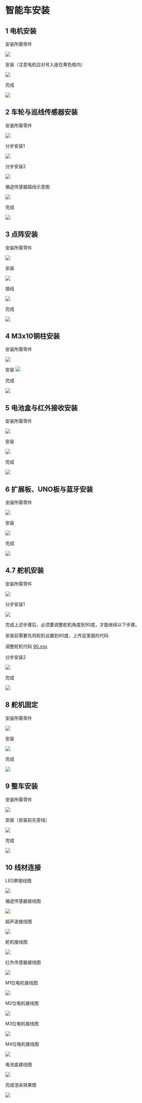 



# 智能车安装

## 1 电机安装

安装所需零件

![](../media/033d18970bf304102206e927303d0a2b.jpg)

安装（注意电机应对号入座在黄色框内）

![](../media/602a350ddf20db8114d02fc2a2bca2ed.png)

完成

![](../media/33f96206ee446acb0a0ab2aee573ff11.png)

## 2 车轮与巡线传感器安装

安装所需零件

![](../media/beba8d7cf82259d10dd2118c34acbdd4.jpg)

分步安装1

![](../media/cea4368334db0971db4c3a62794c79cc.jpg)

分步安装2

![](../media/169fe81fa215fc152c9f6b7758d6f155.png)

循迹传感器插线示意图

![](../media/a86968c39528f0de9920949def4a422c.jpg)

完成

![](../media/f3d907c81fa9cc1d1e1a8c068ce9e7b1.png)

## 3 点阵安装

安装所需零件

![](../media/7fa4adc60a817a664a375db3c3971d22.jpg)

安装

![](../media/261dc8b0d9786b05a9ec8ae366db8ea8.png)

插线

![](../media/472218be5aae7b05a06dcd603bc883a5.jpg)

完成

![](../media/ae322f7c241de633de576f357e10f807.png)

## 4 M3x10铜柱安装

安装所需零件

![](../media/576d75f7d5f0cf559651be5d0941c83d.jpg)

安装 ![](../media/63fb70991411b6e2021e838ae0927f2a.jpg)

完成

![](../media/1cd17945211b3945621191807858feed.jpg)

## 5 电池盒与红外接收安装

安装所需零件

![](../media/144e45fd96314667b367edb74a6636e0.jpg)

安装

![](../media/a810f81f793505bb2f1049e568836161.jpg)

完成

![](../media/140f7d35c29af6bfd9e66dc9bd3c80b6.jpg)

## 6 扩展板、UNO板与蓝牙安装

安装所需零件

![](../media/e70a4defd4a953bd38f978f192ebbcea.jpg)

安装

![](../media/8e7674de85c69148eee9389e6bc7082c.jpeg)

完成

![](../media/4917e5af2a750e4f95b744a89beb0078.jpeg)

##  4.7 舵机安装

安装所需零件

![](../media/af3f442b6a5b6474b7c58abdbd9fbd76.jpeg)

分步安装1

![](../media/8d21ce5e8a80355a126fc793d8a46da7.jpg)

完成上述步骤后，必须要调整舵机角度到90度，才能继续以下步骤。

安装前需要先将舵机设置到90度，上传这里面的代码

调整舵机代码 [90.mix](./90.mix)



分步安装2

![](../media/be4024933f89fc0fdd0be23faf096237.jpg)

完成

![](../media/d8bf2dd41c971035e3dfb0fe0942849a.png)

## 8 舵机固定

安装所需零件

![](../media/799e49bb5f613bc6e5de030ab398ce25.jpg)

安装

![](../media/1a12f252ed2eca02259c79cc4d146511.jpg)

完成

![](../media/f29b62cdb884798374bd97a5fd4e09ee.jpeg)

## 9 整车安装

安装所需零件

![](../media/373d962abfec62dbd6fe1a6dd445758c.jpg)

安装（安装前先穿线）

![](../media/f77a7abbc95847d503b52e5abaa92337.jpg)

完成

![](../media/3861efff7ab9f26d34a6c65c5a1ed78e.jpg)

## 10 线材连接

LED屏接线图

![](../media/713f2c0e3ecdce2e060ccace0bdc9a63.jpg)

循迹传感器接线图

![](../media/cf3d70cc2178aa1c35d395332ae3036e.jpg)

超声波接线图

![](../media/8463d7797cd7a0c7d897cecd69326a5b.jpg)

舵机接线图

![](../media/8b5f578b92885b39325ce2830d89efd9.jpg)

红外传感器接线图

![](../media/ea701baf79cb8964f0f38855d0a08817.jpg)

M1位电机接线图

![](../media/ec1611e293d23b02141e9ed3fd715ef4.jpg)

M2位电机接线图

![](../media/688cab8f6b16307c443512c3edb6a98c.jpg)

M3位电机接线图

![](../media/f815ca91b0bb8e19acabe361c6c403c1.jpg)

M4位电机接线图

![](../media/e6519ca0776fc62946fe81aef9f6fbc3.jpeg)

电池盒接线图

![](../media/1aed815d05c977d43ff79db278479adc.jpg)

完成渲染效果图

![](../media/7d4ed81db248c695e58569ce8ef9386d.jpeg)







